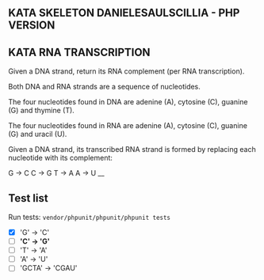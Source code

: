 ## KATA SKELETON DANIELESAULSCILLIA - PHP VERSION

## KATA RNA TRANSCRIPTION

Given a DNA strand, return its RNA complement (per RNA transcription).

Both DNA and RNA strands are a sequence of nucleotides.

The four nucleotides found in DNA are adenine (A), cytosine (C), guanine (G) and thymine (T).

The four nucleotides found in RNA are adenine (A), cytosine (C), guanine (G) and uracil (U).

Given a DNA strand, its transcribed RNA strand is formed by replacing each nucleotide with its complement:

G -> C
C -> G
T -> A
A -> U
__

## Test list

Run tests: `vendor/phpunit/phpunit/phpunit tests`

- [x] 'G' -> 'C'
- [ ] **'C' -> 'G'**
- [ ] 'T' -> 'A'
- [ ] 'A' -> 'U'
- [ ] 'GCTA' -> 'CGAU'